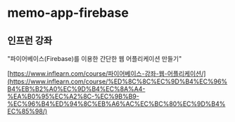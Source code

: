 # memo-app-firebase

## 인프런 강좌

"파이어베이스(Firebase)를 이용한 간단한 웹 어플리케이션 만들기"

[https://www.inflearn.com/course/파이어베이스-강좌-웹-어플리케이션/](https://www.inflearn.com/course/%ED%8C%8C%EC%9D%B4%EC%96%B4%EB%B2%A0%EC%9D%B4%EC%8A%A4-%EA%B0%95%EC%A2%8C-%EC%9B%B9-%EC%96%B4%ED%94%8C%EB%A6%AC%EC%BC%80%EC%9D%B4%EC%85%98/)

